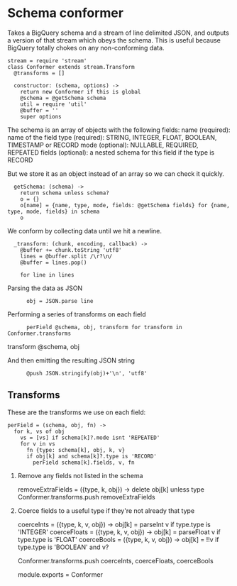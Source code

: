 Schema conformer
================

Takes a BigQuery schema and a stream of line delimited JSON, and outputs a
version of that stream which obeys the schema.  This is useful because BigQuery
totally chokes on any non-conforming data.

    stream = require 'stream'
    class Conformer extends stream.Transform
      @transforms = []

      constructor: (schema, options) ->
        return new Conformer if this is global
        @schema = @getSchema schema
        util = require 'util'
        @buffer = ''
        super options

The schema is an array of objects with the following fields:
  name   (required): name of the field
  type   (required): STRING, INTEGER, FLOAT, BOOLEAN, TIMESTAMP or RECORD
  mode   (optional): NULLABLE, REQUIRED, REPEATED
  fields (optional): a nested schema for this field if the type is RECORD

But we store it as an object instead of an array so we can check it quickly.

      getSchema: (schema) ->
        return schema unless schema?
        o = {}
        o[name] = {name, type, mode, fields: @getSchema fields} for {name, type, mode, fields} in schema
        o

We conform by collecting data until we hit a newline.

      _transform: (chunk, encoding, callback) ->
        @buffer += chunk.toString 'utf8'
        lines = @buffer.split /\r?\n/
        @buffer = lines.pop()

        for line in lines

Parsing the data as JSON

          obj = JSON.parse line

Performing a series of transforms on each field

          perField @schema, obj, transform for transform in Conformer.transforms

transform @schema, obj

And then emitting the resulting JSON string

          @push JSON.stringify(obj)+'\n', 'utf8'

Transforms
----------

These are the transforms we use on each field:

    perField = (schema, obj, fn) ->
      for k, vs of obj
        vs = [vs] if schema[k]?.mode isnt 'REPEATED'
        for v in vs
          fn {type: schema[k], obj, k, v}
          if obj[k] and schema[k]?.type is 'RECORD'
            perField schema[k].fields, v, fn

1. Remove any fields not listed in the schema

    removeExtraFields = ({type, k, obj}) -> delete obj[k] unless type
    Conformer.transforms.push removeExtraFields

2. Coerce fields to a useful type if they're not already that type
    
    coerceInts = ({type, k, v, obj}) -> obj[k] = parseInt v if type.type is 'INTEGER'
    coerceFloats = ({type, k, v, obj}) -> obj[k] = parseFloat v if type.type is 'FLOAT'
    coerceBools = ({type, k, v, obj}) -> obj[k] = !!v if type.type is 'BOOLEAN' and v?

    Conformer.transforms.push coerceInts, coerceFloats, coerceBools

    module.exports = Conformer
